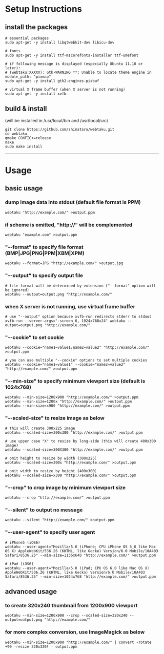 # Setup Instructions

## install the packages

    # essential packages
    sudo apt-get -y install libqtwebkit-dev libicu-dev

    # fonts
    sudo apt-get -y install ttf-mscorefonts-installer ttf-umefont

    # if following message is displayed (especially Ubuntu 11.10 or later):
    # (webtaku:XXXXX): Gtk-WARNING **: Unable to locate theme engine in module_path: "pixmap"
    sudo apt-get -y install gtk2-engines-pixbuf

    # virtual X frame buffer (when X server is not running)
    sudo apt-get -y install xvfb

## build & install
(will be installed in /usr/local/bin and /usr/local/src)

    git clone https://github.com/shimataro/webtaku.git
    cd webtaku
    qmake CONFIG+=release
    make
    sudo make install

---

# Usage

## basic usage

### dump image data into stdout (default file format is PPM)

    webtaku "http://example.com/" >output.ppm

### if scheme is omitted, "http://" will be complemented

    webtaku "example.com" >output.ppm

### "--format" to specify file format (BMP|JPG|PNG|PPM|XBM|XPM)

    webtaku --format=JPG "http://example.com/" >output.jpg

### "--output" to specify output file

    # file format will be determined by extension ("--format" option will be ignored)
    webtaku --output=output.png "http://example.com/"

### when X server is not running, use virtual frame buffer

    # use "--output" option because xvfb-run redirects stderr to stdout
    xvfb-run --server-args="-screen 0, 1024x768x24" webtaku --output=output.png "http://example.com/"

### "--cookie" to set cookie

    webtaku --cookie="name1=value1;name2=value2" "http://example.com/" >output.ppm

    # you can use multiple "--cookie" options to set multiple cookies
    webtaku --cookie="name1=value1" --cookie="name2=value2" "http://example.com/" >output.ppm

### "--min-size" to specify minimum viewport size (default is 1024x768)

    webtaku --min-size=1200x900 "http://example.com/" >output.ppm
    webtaku --min-size=1200x "http://example.com/" >output.ppm
    webtaku --min-size=x900 "http://example.com/" >output.ppm

### "--scaled-size" to resize image as below

    # this will create 300x225 image
    webtaku --scaled-size=300x300 "http://example.com/" >output.ppm

    # use upper case "X" to resize by long-side (this will create 400x300 image)
    webtaku --scaled-size=300X300 "http://example.com/" >output.ppm

    # omit height to resize by width (300x225)
    webtaku --scaled-size=300x "http://example.com/" >output.ppm

    # omit width to resize by height (400x300)
    webtaku --scaled-size=x300 "http://example.com/" >output.ppm

### "--crop" to crop image by minimum viewport size

    webtaku --crop "http://example.com/" >output.ppm

### "--silent" to output no message

    webtaku --silent "http://example.com/" >output.ppm

### "--user-agent" to specify user agent

    # iPhone5 (iOS6)
    webtaku --user-agent="Mozilla/5.0 (iPhone; CPU iPhone OS 6_0 like Mac OS X) AppleWebKit/536.26 (KHTML, like Gecko) Version/6.0 Mobile/10A403 Safari/8536.25" --min-size=1136x640 "http://example.com/" >output.ppm

    # iPad (iOS6)
    webtaku --user-agent="Mozilla/5.0 (iPad; CPU OS 6_0 like Mac OS X) AppleWebKit/536.26 (KHTML, like Gecko) Version/6.0 Mobile/10A403 Safari/8536.25" --min-size=1024x768 "http://example.com/" >output.ppm

## advanced usage

### to create 320x240 thumbnail from 1200x900 viewport

    webtaku --min-size=1200x900 --crop --scaled-size=320x240 --output=output.png "http://example.com/"

### for more complex conversion, use ImageMagick as below

    webtaku --min-size=1200x900 "http://example.com/" | convert -rotate +90 -resize 320x320! - output.ppm
